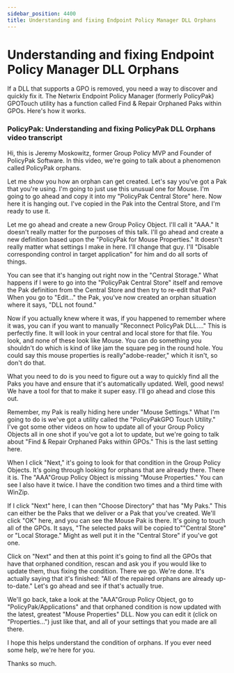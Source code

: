 ```yaml
---
sidebar_position: 4400
title: Understanding and fixing Endpoint Policy Manager DLL Orphans
---
```


# Understanding and fixing Endpoint Policy Manager DLL Orphans

If a DLL that supports a GPO is removed, you need a way to discover and quickly fix it. The Netwrix Endpoint Policy Manager (formerly PolicyPak) GPOTouch utility has a function called Find & Repair Orphaned Paks within GPOs. Here's how it works.

### PolicyPak: Understanding and fixing PolicyPak DLL Orphans video transcript

Hi, this is Jeremy Moskowitz, former Group Policy MVP and Founder of PolicyPak Software. In this video, we're going to talk about a phenomenon called PolicyPak orphans.

Let me show you how an orphan can get created. Let's say you've got a Pak that you're using. I'm going to just use this unusual one for Mouse. I'm going to go ahead and copy it into my "PolicyPak Central Store" here. Now here it is hanging out. I've copied in the Pak into the Central Store, and I'm ready to use it.

Let me go ahead and create a new Group Policy Object. I'll call it "AAA." It doesn't really matter for the purposes of this talk. I'll go ahead and create a new definition based upon the "PolicyPak for Mouse Properties." It doesn't really matter what settings I make in here. I'll change that guy. I'll "Disable corresponding control in target application" for him and do all sorts of things.

You can see that it's hanging out right now in the "Central Storage." What happens if I were to go into the "PolicyPak Central Store" itself and remove the Pak definition from the Central Store and then try to re-edit that Pak? When you go to "Edit…" the Pak, you've now created an orphan situation where it says, "DLL not found."

Now if you actually knew where it was, if you happened to remember where it was, you can if you want to manually "Reconnect PolicyPak DLL…." This is perfectly fine. It will look in your central and local store for that file. You look, and none of these look like Mouse. You can do something you shouldn't do which is kind of like jam the square peg in the round hole. You could say this mouse properties is really"adobe-reader," which it isn't, so don't do that.

What you need to do is you need to figure out a way to quickly find all the Paks you have and ensure that it's automatically updated. Well, good news! We have a tool for that to make it super easy. I'll go ahead and close this out.

Remember, my Pak is really hiding here under "Mouse Settings." What I'm going to do is we've got a utility called the "PolicyPakGPO Touch Utility." I've got some other videos on how to update all of your Group Policy Objects all in one shot if you've got a lot to update, but we're going to talk about "Find & Repair Orphaned Paks within GPOs." This is the last setting here.

When I click "Next," it's going to look for that condition in the Group Policy Objects. It's going through looking for orphans that are already there. There it is. The "AAA"Group Policy Object is missing "Mouse Properties." You can see I also have it twice. I have the condition two times and a third time with WinZip.

If I click "Next" here, I can then "Choose Directory" that has "My Paks." This can either be the Paks that we deliver or a Pak that you've created. We'll click "OK" here, and you can see the Mouse Pak is there. It's going to touch all of the GPOs. It says, "The selected paks will be copied to""Central Store" or "Local Storage." Might as well put it in the "Central Store" if you've got one.

Click on "Next" and then at this point it's going to find all the GPOs that have that orphaned condition, rescan and ask you if you would like to update them, thus fixing the condition. There we go. We're done. It's actually saying that it's finished: "All of the repaired orphans are already up-to-date." Let's go ahead and see if that's actually true.

We'll go back, take a look at the "AAA"Group Policy Object, go to "PolicyPak/Applications" and that orphaned condition is now updated with the latest, greatest "Mouse Properties" DLL. Now you can edit it (click on "Properties…") just like that, and all of your settings that you made are all there.

I hope this helps understand the condition of orphans. If you ever need some help, we're here for you.

Thanks so much.